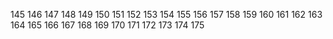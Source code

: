 145
146
147
148
149
150
151
152
153
154
155
156
157
158
159
160
161 
162
163
164
165
166
167
168
169
170
171
172
173
174
175
